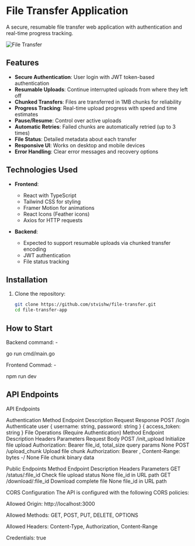 # File Transfer Application

A secure, resumable file transfer web application with authentication and real-time progress tracking.

![File Transfer](screenshot.png)

## Features

- **Secure Authentication**: User login with JWT token-based authentication
- **Resumable Uploads**: Continue interrupted uploads from where they left off
- **Chunked Transfers**: Files are transferred in 1MB chunks for reliability
- **Progress Tracking**: Real-time upload progress with speed and time estimates
- **Pause/Resume**: Control over active uploads
- **Automatic Retries**: Failed chunks are automatically retried (up to 3 times)
- **File Status**: Detailed metadata about each transfer
- **Responsive UI**: Works on desktop and mobile devices
- **Error Handling**: Clear error messages and recovery options

## Technologies Used

- **Frontend**:
  - React with TypeScript
  - Tailwind CSS for styling
  - Framer Motion for animations
  - React Icons (Feather icons)
  - Axios for HTTP requests

- **Backend**:
  - Expected to support resumable uploads via chunked transfer encoding
  - JWT authentication
  - File status tracking

## Installation

1. Clone the repository:
   ```bash
   git clone https://github.com/stvishw/file-transfer.git
   cd file-transfer-app

## How to Start
Backend
command: - 

go run cmd/main.go

Frontend
Commad: -

npm run dev
## API Endpoints

API Endpoints

Authentication
Method	Endpoint	Description	Request	Response
POST	/login	Authenticate user	{ username: string, password: string }	{ access_token: string }
File Operations (Require Authentication)
Method	Endpoint	Description	Headers	Parameters	Request Body
POST	/init_upload	Initialize file upload	Authorization: Bearer <token>	file_id, total_size query params	None
POST	/upload_chunk	Upload file chunk	Authorization: Bearer <token>, Content-Range: bytes <start>-<end>/<total>	None	File chunk binary data


Public Endpoints
Method	Endpoint	Description	Headers	Parameters
GET	/status/:file_id	Check file upload status	None	file_id in URL path
GET	/download/:file_id	Download complete file	None	file_id in URL path


CORS Configuration
The API is configured with the following CORS policies:

Allowed Origin: http://localhost:3000

Allowed Methods: GET, POST, PUT, DELETE, OPTIONS

Allowed Headers: Content-Type, Authorization, Content-Range

Credentials: true

